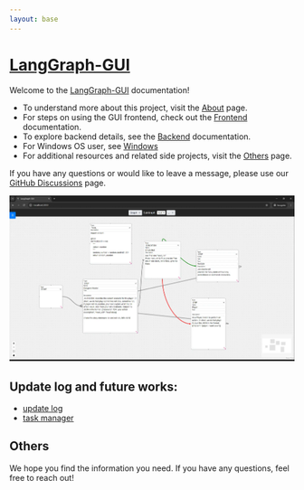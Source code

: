 ```yaml
---
layout: base
---
```


# [LangGraph-GUI](https://github.com/LangGraph-GUI/LangGraph-GUI/)

Welcome to the [LangGraph-GUI](https://github.com/LangGraph-GUI/LangGraph-GUI/) documentation!

- To understand more about this project, visit the [About](/About) page.
- For steps on using the GUI frontend, check out the [Frontend](/Frontend) documentation.
- To explore backend details, see the [Backend](/Backend) documentation.
- For Windows OS user, see [Windows](/Others/Windows)
- For additional resources and related side projects, visit the [Others](/Others) page.

If you have any questions or would like to leave a message, please use our [GitHub Discussions](https://github.com/LangGraph-GUI/LangGraph-GUI/discussions) page.

![LangGraph-GUI](/cover.webp)


## Update log and future works:
* [update log](https://github.com/LangGraph-GUI/LangGraph-GUI/blob/main/CHANGELOG.md)
* [task manager](https://github.com/orgs/LangGraph-GUI/projects)


## Others
We hope you find the information you need. If you have any questions, feel free to reach out!